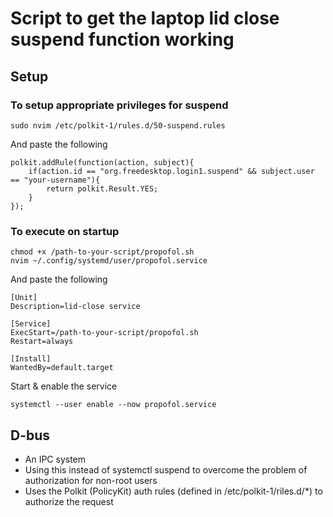 # Script to get the laptop lid close suspend function working

## Setup

### To setup appropriate privileges for suspend

```
sudo nvim /etc/polkit-1/rules.d/50-suspend.rules
```
And paste the following
```
polkit.addRule(function(action, subject){
    if(action.id == "org.freedesktop.login1.suspend" && subject.user == "your-username"){
        return polkit.Result.YES;
    }
});
```

### To execute on startup
```
chmod +x /path-to-your-script/propofol.sh
nvim ~/.config/systemd/user/propofol.service
```
And paste the following
```
[Unit]
Description=lid-close service

[Service]
ExecStart=/path-to-your-script/propofol.sh
Restart=always

[Install]
WantedBy=default.target
```
Start & enable the service
```
systemctl --user enable --now propofol.service
```

## D-bus
- An IPC system
- Using this instead of systemctl suspend to overcome the problem of authorization for non-root users
- Uses the Polkit (PolicyKit) auth rules (defined in /etc/polkit-1/riles.d/*) to authorize the request
